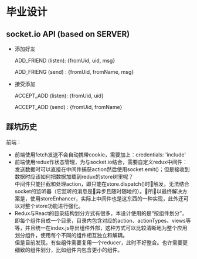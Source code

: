 # 毕业设计

## socket.io API (based on SERVER)

- 添加好友

  ADD_FRIEND (listen): {fromUid, uid, msg}

  ADD_FRIENG (send)  : {fromUid, fromName, msg}

- 接受添加

  ACCEPT_ADD (listen): {fromUid, uid}

  ACCEPT_ADD (send)  : {fromUid, fromName}


## 踩坑历史

前端：

- 前端使用fetch发送不会自动携带cookie，需要加上：credentials: 'include'
- 前端使用redux作状态管理，为与socket.io结合，需要自定义redux中间件：发送数据时可以直接在中间件捕获action然后使用socket.emit()；但是接收到数据时应该如何把数据加载到redux的store树里呢？  
中间件只能拦截和处理action，即只能在store.dispatch()时触发，无法结合socket的监听器（它监听的消息是异步且随时随地的）。所以最终解决方案是，使用storeEnhancer，实际上中间件也是这东西的一种实现，此外还可以对整个store功能进行强化。
- Redux与React的目录结构划分方式有很多，本设计使用的是“按组件划分”，即每个组件自成一个目录，目录内包含对应的action、actionTypes、views等等，并且统一在index.js导出组件外部，这种方式可以比较清晰地为整个应用划分组件，使用每个不同的组件相互独立和解耦。  
但是目前发现，有些组件需要复用一个reducer，此时不好整合。也许需要更细致的组件划分，比如组件内包含更小的组件。